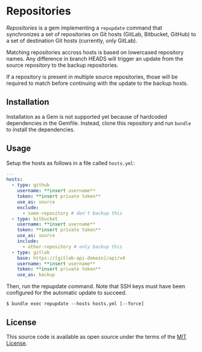# Repositories

_Repositories_ is a gem implementing a ``repupdate`` command that synchronizes
a set of repositories on Git hosts (GitLab, Bitbucket, GitHub) to a set of
destination Git hosts (currently, only GitLab).

Matching repositories accross hosts is based on lowercased repository names. Any
difference in branch HEADS will trigger an update from the source repository to
the backup repositories.

If a repository is present in multiple source repositories, those will be
required to match before continuing with the update to the backup hosts.

## Installation

Installation as a Gem is not supported yet because of hardcoded dependencies in
the Gemfile. Instead, clone this repository and run `bundle` to install the
dependencies.

## Usage

Setup the hosts as follows in a file called `hosts.yml`:

```yaml
---
hosts:
  - type: github
    username: **insert username**
    token: **insert private token**
    use_as: source
    exclude:
      - some-repository # don't backup this
  - type: bitbucket
    username: **insert username**
    token: **insert private token**
    use_as: source
    include:
      - other-repository # only backup this
  - type: gitlab
    base: https://[gitlab-api-domain]/api/v4
    username: **insert username**
    token: **insert private token**
    use_as: backup
```

Then, run the repupdate command. Note that SSH keys must have been configured
for the automatic update to succeed.

```
$ bundle exec repupdate --hosts hosts.yml [--force]
```

## License

This source code is available as open source under the terms of the
[MIT License](http://opensource.org/licenses/MIT).
